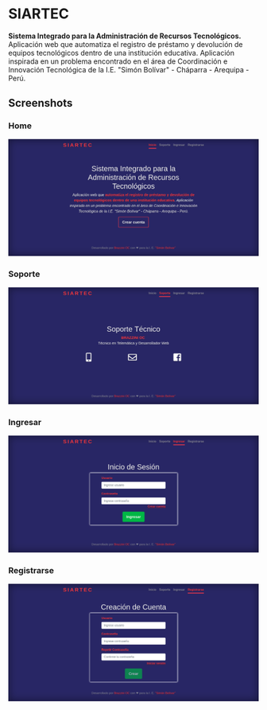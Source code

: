 # SIARTEC
**Sistema Integrado para la Administración de Recursos Tecnológicos.**  
Aplicación web que automatiza el registro de préstamo y devolución de equipos tecnológicos dentro de una institución educativa. Aplicación inspirada en un problema encontrado en el área de Coordinación e Innovación Tecnológica de la I.E. "Simón Bolívar" - Cháparra - Arequipa - Perú.

## Screenshots  

### Home  
![Home](Screenshots/SIARTEC-Home.png)

### Soporte  
![Soporte](Screenshots/SIARTEC-Soporte.png)

### Ingresar  
![Ingresar](Screenshots/SIARTEC-Ingresar.png)

### Registrarse  
![Registrarse](Screenshots/SIARTEC-Crear-Cuenta.png)
